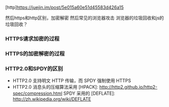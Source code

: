[http]https://juejin.im/post/5e015a60e51d45583d426a15

然后https和http区别，加密解密
然后常见的浏览器攻击
浏览器的垃圾回收和js的垃圾回收？


### HTTPS请求加密的过程
### HTTPS的加密解密的过程

### HTTP2.0和SPDY的区别
- HTTP2.0 支持明文 HTTP 传输，而 SPDY 强制使用 HTTPS
- HTTP2.0 消息头的压缩算法采用 [HPACK]: http://http2.github.io/http2-spec/compression.html
SPDY 采用的 [DEFLATE]: http://zh.wikipedia.org/wiki/DEFLATE



